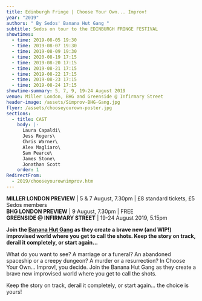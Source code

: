 ```yaml
---
title: Edinburgh Fringe | Choose Your Own... Improv!
year: "2019"
authors: " By Sedos' Banana Hut Gang "
subtitle: Sedos on tour to the EDINBURGH FRINGE FESTIVAL
showtimes:
  - time: 2019-08-05 19:30
  - time: 2019-08-07 19:30
  - time: 2019-08-09 19:30
  - time: 2020-08-19 17:15
  - time: 2019-08-20 17:15
  - time: 2019-08-21 17:15
  - time: 2019-08-22 17:15
  - time: 2019-08-23 17:15
  - time: 2019-08-24 17:15
showtime-summary: 5, 7, 9, 19-24 August 2019
venue: Miller London, BHG and Greenside @ Infirmary Street
header-image: /assets/Simprov-BHG-Gang.jpg
flyer: /assets/chooseyourown-poster.jpg
sections:
  - title: CAST
    body: |-
      Laura Capaldi\
      Jess Rogers\
      Chris Warner\
      Alex Magliaro\
      Sam Pearce\
      James Stone\
      Jonathan Scott
    order: 1
RedirectFrom:
  - 2019/chooseyourownimprov.htm
---
```

**MILLER LONDON PREVIEW** | 5 & 7 August, 7.30pm | £8 standard tickets, £5 Sedos members\
**BHG LONDON PREVIEW** | 9 August, 7.30pm | FREE\
**GREENSIDE @ INFIRMARY STREET** | 19-24 August 2019, 5.15pm

**Join the [Banana Hut Gang](/regular-events/simprov) as they create a brave new (and WIP!) improvised world where you get to call the shots. Keep the story on track, derail it completely, or start again...**

What do you want to see? A marriage or a funeral? An abandoned spaceship or a creepy dungeon? A murder or a resurrection? In Choose Your Own... Improv!, you decide. Join the Banana Hut Gang as they create a brave new improvised world where you get to call the shots.

Keep the story on track, derail it completely, or start again... the choice is yours!